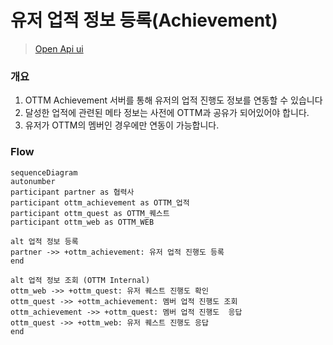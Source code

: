 # 유저 업적 정보 등록(Achievement)
> [Open Api ui](%partner-api-base%/achievement/swagger-ui/index.html)
### 개요

1. OTTM Achievement 서버를 통해 유저의 업적 진행도 정보를 연동할 수 있습니다
2. 달성한 업적에 관련된 메타 정보는 사전에 OTTM과 공유가 되어있어야 합니다.
3. 유저가 OTTM의 멤버인 경우에만 연동이 가능합니다.

### **Flow**

```mermaid
sequenceDiagram
autonumber
participant partner as 협력사
participant ottm_achievement as OTTM_업적
participant ottm_quest as OTTM_퀘스트
participant ottm_web as OTTM_WEB

alt 업적 정보 등록
partner ->> +ottm_achievement: 유저 업적 진행도 등록
end

alt 업적 정보 조회 (OTTM Internal)
ottm_web ->> +ottm_quest: 유저 퀘스트 진행도 확인
ottm_quest ->> +ottm_achievement: 멤버 업적 진행도 조회
ottm_achievement ->> +ottm_quest: 멤버 업적 진행도  응답
ottm_quest ->> +ottm_web: 유저 퀘스트 진행도 응답
end

```